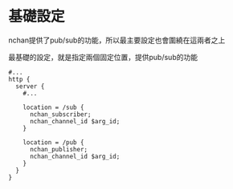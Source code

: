 # 基礎設定

nchan提供了pub/sub的功能，所以最主要設定也會圍繞在這兩者之上

最基礎的設定，就是指定兩個固定位置，提供pub/sub的功能

```
#...
http {  
  server {
    #...
    
    location = /sub {
      nchan_subscriber;
      nchan_channel_id $arg_id;
    }
    
    location = /pub {
      nchan_publisher;
      nchan_channel_id $arg_id;
    }
  }
}
```



